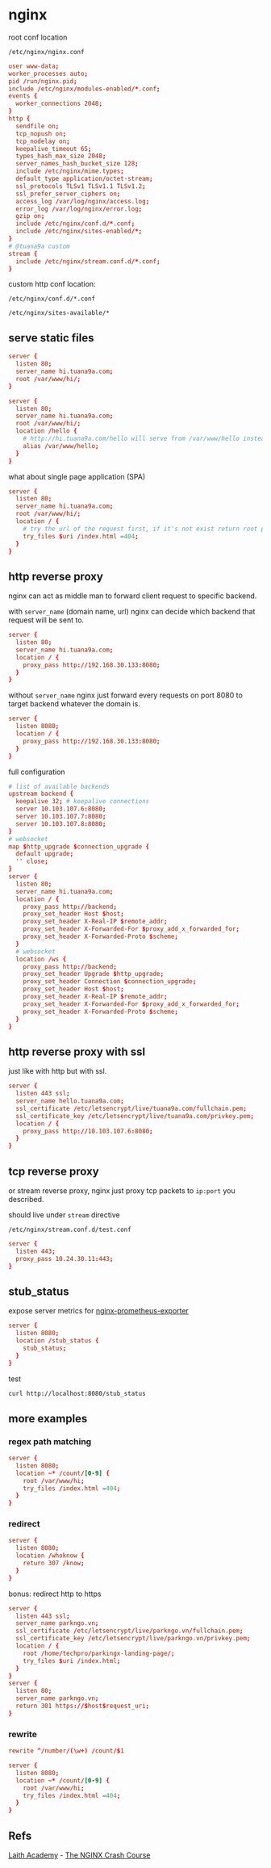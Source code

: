# nginx

root conf location

`/etc/nginx/nginx.conf`

```conf
user www-data;
worker_processes auto;
pid /run/nginx.pid;
include /etc/nginx/modules-enabled/*.conf;
events {
  worker_connections 2048;
}
http {
  sendfile on;
  tcp_nopush on;
  tcp_nodelay on;
  keepalive_timeout 65;
  types_hash_max_size 2048;
  server_names_hash_bucket_size 128;
  include /etc/nginx/mime.types;
  default_type application/octet-stream;
  ssl_protocols TLSv1 TLSv1.1 TLSv1.2;
  ssl_prefer_server_ciphers on;
  access_log /var/log/nginx/access.log;
  error_log /var/log/nginx/error.log;
  gzip on;
  include /etc/nginx/conf.d/*.conf;
  include /etc/nginx/sites-enabled/*;
}
# @tuana9a custom
stream {
  include /etc/nginx/stream.conf.d/*.conf;
}
```

custom http conf location:

`/etc/nginx/conf.d/*.conf`

`/etc/nginx/sites-available/*`

## serve static files

```conf
server {
  listen 80;
  server_name hi.tuana9a.com;
  root /var/www/hi/;
}
```

```conf
server {
  listen 80;
  server_name hi.tuana9a.com;
  root /var/www/hi/;
  location /hello {
    # http://hi.tuana9a.com/hello will serve from /var/www/hello instead of /var/www/hi/hello
    alias /var/www/hello;
  }
}
```

what about single page application (SPA)

```conf
server {
  listen 80;
  server_name hi.tuana9a.com;
  root /var/www/hi/;
  location / {
    # try the url of the request first, if it's not exist return root page
    try_files $uri /index.html =404;
  }
}
```

## http reverse proxy

nginx can act as middle man to forward client request to specific backend.

with `server_name` (domain name, url) nginx can decide which backend that request will be sent to.

```conf
server {
  listen 80;
  server_name hi.tuana9a.com;
  location / {
    proxy_pass http://192.168.30.133:8080;
  }
}
```

without `server_name` nginx just forward every requests on port 8080 to target backend whatever the domain is.

```conf
server {
  listen 8080;
  location / {
    proxy_pass http://192.168.30.133:8080;
  }
}
```

full configuration

```conf
# list of available backends
upstream backend {
  keepalive 32; # keepalive connections
  server 10.103.107.6:8080;
  server 10.103.107.7:8080;
  server 10.103.107.8:8080;
}
# websocket
map $http_upgrade $connection_upgrade {
  default upgrade;
  '' close;
}
server {
  listen 80;
  server_name hi.tuana9a.com;
  location / {
    proxy_pass http://backend;
    proxy_set_header Host $host;
    proxy_set_header X-Real-IP $remote_addr;
    proxy_set_header X-Forwarded-For $proxy_add_x_forwarded_for;
    proxy_set_header X-Forwarded-Proto $scheme;
  }
  # websocket
  location /ws {
    proxy_pass http://backend;
    proxy_set_header Upgrade $http_upgrade;
    proxy_set_header Connection $connection_upgrade;
    proxy_set_header Host $host;
    proxy_set_header X-Real-IP $remote_addr;
    proxy_set_header X-Forwarded-For $proxy_add_x_forwarded_for;
    proxy_set_header X-Forwarded-Proto $scheme;
  }
}
```

## http reverse proxy with ssl

just like with http but with ssl.

```conf
server {
  listen 443 ssl;
  server_name hello.tuana9a.com;
  ssl_certificate /etc/letsencrypt/live/tuana9a.com/fullchain.pem;
  ssl_certificate_key /etc/letsencrypt/live/tuana9a.com/privkey.pem;
  location / {
    proxy_pass http://10.103.107.6:8080;
  }
}
```

## tcp reverse proxy

or stream reverse proxy, nginx just proxy tcp packets to `ip:port` you described.

should live under `stream` directive

`/etc/nginx/stream.conf.d/test.conf`

```conf
server {
  listen 443;
  proxy_pass 10.24.30.11:443;
}
```

## stub_status

expose server metrics for [nginx-prometheus-exporter](https://github.com/nginxinc/nginx-prometheus-exporter)

```conf
server {
  listen 8080;
  location /stub_status {
    stub_status;
  }
}
```

test

```bash
curl http://localhost:8080/stub_status
```

## more examples

### regex path matching

```conf
server {
  listen 8080;
  location ~* /count/[0-9] {
    root /var/www/hi;
    try_files /index.html =404;
  }
}
```

### redirect

```conf
server {
  listen 8080;
  location /whoknow {
    return 307 /know;
  }
}
```

bonus: redirect http to https

```conf
server {
  listen 443 ssl;
  server_name parkngo.vn;
  ssl_certificate /etc/letsencrypt/live/parkngo.vn/fullchain.pem;
  ssl_certificate_key /etc/letsencrypt/live/parkngo.vn/privkey.pem;
  location / {
    root /home/techpro/parkingx-landing-page/;
    try_files $uri /index.html;
  }
}
server {
  listen 80;
  server_name parkngo.vn;
  return 301 https://$host$request_uri;
}
```

### rewrite

```conf
rewrite ^/number/(\w+) /count/$1

server {
  listen 8080;
  location ~* /count/[0-9] {
    root /var/www/hi;
    try_files /index.html =404;
  }
}
```

## Refs

[Laith Academy](https://www.youtube.com/@laithacademy) - [The NGINX Crash Course](https://youtu.be/7VAI73roXaY)
